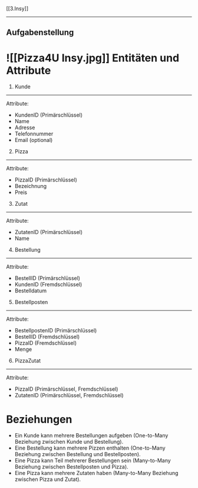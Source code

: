 [[3.Insy]]
___
## Aufgabenstellung
![[Pizza4U Insy.jpg]]
Entitäten und Attribute
===============================================================
1. Kunde
--------
Attribute:
- KundenID (Primärschlüssel)
- Name
- Adresse
- Telefonnummer
- Email (optional)

2. Pizza
--------
Attribute:
- PizzaID (Primärschlüssel)
- Bezeichnung
- Preis

3. Zutat
--------
Attribute:
- ZutatenID (Primärschlüssel)
- Name

4. Bestellung
-------------
Attribute:
- BestellID (Primärschlüssel)
- KundenID (Fremdschlüssel)
- Bestelldatum

5. Bestellposten
----------------
Attribute:
- BestellpostenID (Primärschlüssel)
- BestellID (Fremdschlüssel)
- PizzaID (Fremdschlüssel)
- Menge

6. PizzaZutat
-------------
Attribute:
- PizzaID (Primärschlüssel, Fremdschlüssel)
- ZutatenID (Primärschlüssel, Fremdschlüssel)

Beziehungen
===============================================================
- Ein Kunde kann mehrere Bestellungen aufgeben (One-to-Many Beziehung zwischen Kunde und Bestellung).
- Eine Bestellung kann mehrere Pizzen enthalten (One-to-Many Beziehung zwischen Bestellung und Bestellposten).
- Eine Pizza kann Teil mehrerer Bestellungen sein (Many-to-Many Beziehung zwischen Bestellposten und Pizza).
- Eine Pizza kann mehrere Zutaten haben (Many-to-Many Beziehung zwischen Pizza und Zutat).
